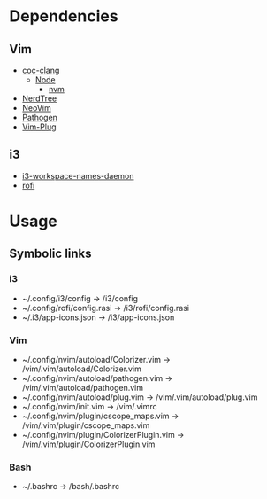 # Dependencies

## Vim

* [coc-clang](https://github.com/clangd/coc-clangd)
  * [Node](https://nodejs.org/en/)
    * [nvm](https://github.com/nvm-sh/nvm)
* [NerdTree](https://github.com/preservim/nerdtree)
* [NeoVim](https://neovim.io/)
* [Pathogen](https://github.com/tpope/vim-pathogen)
* [Vim-Plug](https://fanwangecon.github.io/Tex4Econ/nontex/install/linux/fn_vim.html)

## i3

* [i3-workspace-names-daemon](https://github.com/cboddy/i3-workspace-names-daemon)
* [rofi](https://github.com/davatorium/rofi)

# Usage

## Symbolic links

### i3
* ~/.config/i3/config                         -> <dotfiles>/i3/config
* ~/.config/rofi/config.rasi                  -> <dotfiles>/i3/rofi/config.rasi
* ~/.i3/app-icons.json                        -> <dotfiles>/i3/app-icons.json

### Vim
* ~/.config/nvim/autoload/Colorizer.vim       -> <dotfiles>/vim/.vim/autoload/Colorizer.vim
* ~/.config/nvim/autoload/pathogen.vim        -> <dotfiles>/vim/.vim/autoload/pathogen.vim
* ~/.config/nvim/autoload/plug.vim            -> <dotfiles>/vim/.vim/autoload/plug.vim
* ~/.config/nvim/init.vim                     -> <dotfiles>/vim/.vimrc
* ~/.config/nvim/plugin/cscope\_maps.vim      -> <dotfiles>/vim/.vim/plugin/cscope\_maps.vim
* ~/.config/nvim/plugin/ColorizerPlugin.vim   -> <dotfiles>/vim/.vim/plugin/ColorizerPlugin.vim

### Bash
* ~/.bashrc                                   -> <dotfiles>/bash/.bashrc
